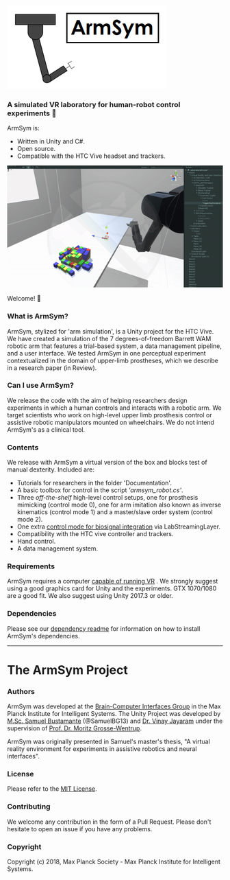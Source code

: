 ![](Documentation/Images/logo_main.png)

###  A simulated VR laboratory for human-robot control experiments :robot:

ArmSym is:

* Written in Unity and C#.
* Open source. 
* Compatible with the HTC Vive headset and trackers.

![Alt Text](Documentation/Images/Tutorial3/T3.gif)

Welcome! :tada:

### What is ArmSym?
ArmSym,  stylized for 'arm simulation', is a Unity project for the HTC Vive.  We have created a simulation of the 7 degrees-of-freedom Barrett WAM robotic arm that features a trial-based system, a data management pipeline, and a user interface.  We tested ArmSym in one perceptual experiment contextualized in the domain of upper-limb prostheses, which we describe in a research paper (in Review).

### Can I use ArmSym?
We release the code with the aim of helping researchers design experiments in which a human controls and interacts with a robotic arm. We target scientists who work on high-level upper limb prosthesis control or assistive robotic manipulators mounted on wheelchairs. We do not intend ArmSym's as a clinical tool. 

### Contents
We release with ArmSym a virtual version of the box and blocks test of manual dexterity. Included are:

* Tutorials for researchers in the folder 'Documentation'.
* A basic toolbox for control in the script *'armsym_robot.cs'*.
* Three *off-the-shelf* high-level control setups, one for prosthesis mimicking (control mode 0), one for arm imitation also known as inverse kinematics (control mode 1) and a master/slave order system (control mode 2). 
* One extra [control mode for biosignal integration](https://github.com/SamuelBG13/ArmSym/blob/main/Assets/Scripts/armsym_controlmodes.cs#L212-L218) via LabStreamingLayer.
* Compatibility with the HTC vive controller and trackers.
* Hand control.
* A data management system. 


### Requirements
ArmSym requires a computer [capable of running VR](https://store.steampowered.com/app/323910/SteamVR_Performance_Test/) . We strongly suggest using a good graphics card for Unity and the experiments. GTX 1070/1080 are a good fit.  We also suggest using Unity 2017.3 or older.

### Dependencies
Please see our [dependency readme](https://github.com/SamuelBG13/ArmSym/blob/master/Assets/Plugins/Dependency_readme.md) for information on how to install ArmSym's dependencies.  

-----------------------------------
# The ArmSym Project

### Authors
ArmSym was developed at the [Brain-Computer Interfaces Group](https://ei.is.tuebingen.mpg.de/research_groups/brain-computer-interfaces-group) in the Max Planck Institute for Intelligent Systems. The Unity Project was developed by [M.Sc. Samuel Bustamante](https://www.is.mpg.de/person/sbustamante) (@SamuelBG13) and [Dr. Vinay Jayaram](https://ei.is.tuebingen.mpg.de/~vjayaram) under the supervision of [Prof. Dr. Moritz Grosse-Wentrup](https://ei.is.tuebingen.mpg.de/people/moritzgw). 

ArmSym was originally presented in Samuel's master's thesis, "A virtual reality environment for experiments in assistive robotics and neural interfaces".  

### License
Please refer to the [MIT License](LICENSE).

### Contributing
We welcome any contribution in the form of a Pull Request. Please don't hesitate to open an issue if you have any problems. 

### Copyright
Copyright (c) 2018, Max Planck Society - Max Planck Institute for Intelligent Systems.
